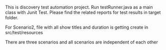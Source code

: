This is discovery test automation project.
Run testRunner.java as a main class with Junit Test.
Please find the related reports for test results in target folder.

For Scenario2, file with all show titles and duration is getting create in src/test/resources

There are three scenarios and all scenarios are independent of each other 